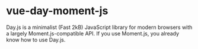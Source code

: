 # vue-day-moment-js
Day.js is a minimalist (Fast 2kB) JavaScript library for modern browsers with a largely Moment.js-compatible API. If you use Moment.js, you already know how to use Day.js.

